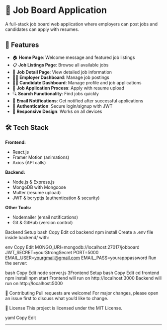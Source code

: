 # 💼 Job Board Application

A full-stack job board web application where employers can post jobs and candidates can apply with resumes.

## 🚀 Features
- 🏠 **Home Page**: Welcome message and featured job listings  
- 📋 **Job Listings Page**: Browse all available jobs  
- 📄 **Job Detail Page**: View detailed job information  
- 🧑‍💼 **Employer Dashboard**: Manage job postings  
- 👩‍🎓 **Candidate Dashboard**: Manage profile and job applications  
- 📝 **Job Application Process**: Apply with resume upload  
- 🔍 **Search Functionality**: Find jobs quickly  
- 📧 **Email Notifications**: Get notified after successful applications  
- 🔐 **Authentication**: Secure login/signup with JWT  
- 📱 **Responsive Design**: Works on all devices  

## 🛠️ Tech Stack
**Frontend:**
- React.js  
- Framer Motion (animations)  
- Axios (API calls)  

**Backend:**
- Node.js & Express.js  
- MongoDB with Mongoose  
- Multer (resume upload)  
- JWT & bcryptjs (authentication & security)  

**Other Tools:**
- Nodemailer (email notifications)  
- Git & GitHub (version control)  

Backend Setup
bash
Copy
Edit
cd backend
npm install
Create a .env file inside backend/ with:

env
Copy
Edit
MONGO_URI=mongodb://localhost:27017/jobboard
JWT_SECRET=yourStrongSecret
PORT=5000
EMAIL_USER=yourgmail@gmail.com
EMAIL_PASS=yourapppassword
Run the server:

bash
Copy
Edit
node server.js
3️Frontend Setup
bash
Copy
Edit
cd frontend
npm install
npm start
Frontend will run on http://localhost:3000
Backend will run on http://localhost:5000


🤝 Contributing
Pull requests are welcome! For major changes, please open an issue first to discuss what you’d like to change.

📜 License
This project is licensed under the MIT License.

yaml
Copy
Edit

---


